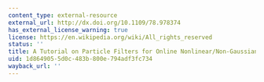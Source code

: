 ```yaml
---
content_type: external-resource
external_url: http://dx.doi.org/10.1109/78.978374
has_external_license_warning: true
license: https://en.wikipedia.org/wiki/All_rights_reserved
status: ''
title: A Tutorial on Particle Filters for Online Nonlinear/Non-Gaussian Bayesian Tracking
uid: 1d864905-5d0c-483b-800e-794adf3fc734
wayback_url: ''
---
```

